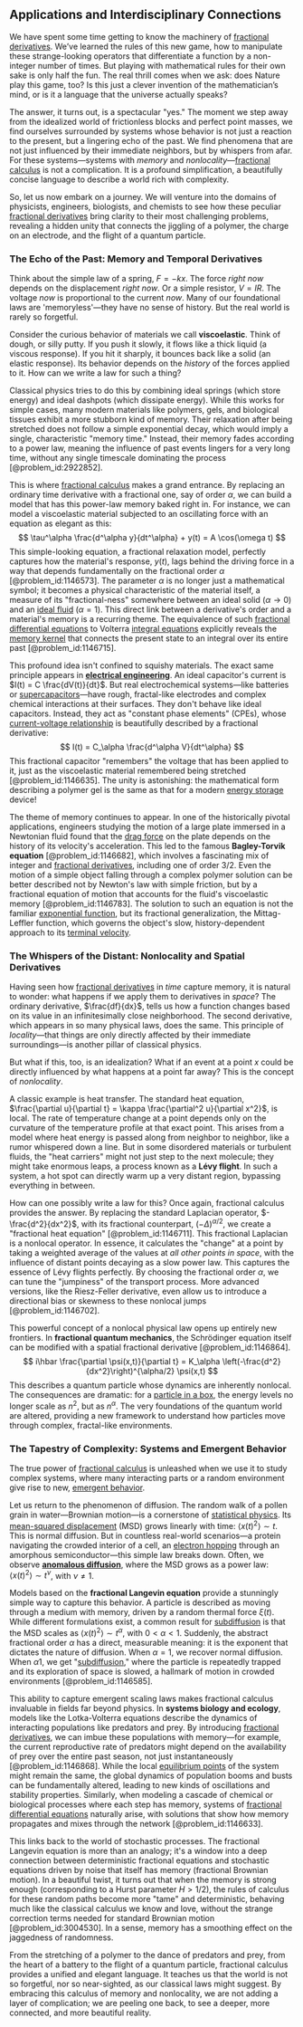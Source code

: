 ## Applications and Interdisciplinary Connections

We have spent some time getting to know the machinery of [fractional derivatives](@article_id:177315). We’ve learned the rules of this new game, how to manipulate these strange-looking operators that differentiate a function by a non-integer number of times. But playing with mathematical rules for their own sake is only half the fun. The real thrill comes when we ask: does Nature play this game, too? Is this just a clever invention of the mathematician’s mind, or is it a language that the universe actually speaks?

The answer, it turns out, is a spectacular "yes." The moment we step away from the idealized world of frictionless blocks and perfect point masses, we find ourselves surrounded by systems whose behavior is not just a reaction to the present, but a lingering echo of the past. We find phenomena that are not just influenced by their immediate neighbors, but by whispers from afar. For these systems—systems with *memory* and *nonlocality*—[fractional calculus](@article_id:145727) is not a complication. It is a profound simplification, a beautifully concise language to describe a world rich with complexity.

So, let us now embark on a journey. We will venture into the domains of physicists, engineers, biologists, and chemists to see how these peculiar [fractional derivatives](@article_id:177315) bring clarity to their most challenging problems, revealing a hidden unity that connects the jiggling of a polymer, the charge on an electrode, and the flight of a quantum particle.

### The Echo of the Past: Memory and Temporal Derivatives

Think about the simple law of a spring, $F = -kx$. The force *right now* depends on the displacement *right now*. Or a simple resistor, $V = IR$. The voltage *now* is proportional to the current *now*. Many of our foundational laws are 'memoryless'—they have no sense of history. But the real world is rarely so forgetful.

Consider the curious behavior of materials we call **viscoelastic**. Think of dough, or silly putty. If you push it slowly, it flows like a thick liquid (a viscous response). If you hit it sharply, it bounces back like a solid (an elastic response). Its behavior depends on the *history* of the forces applied to it. How can we write a law for such a thing?

Classical physics tries to do this by combining ideal springs (which store energy) and ideal dashpots (which dissipate energy). While this works for simple cases, many modern materials like polymers, gels, and biological tissues exhibit a more stubborn kind of memory. Their relaxation after being stretched does not follow a simple exponential decay, which would imply a single, characteristic "memory time." Instead, their memory fades according to a power law, meaning the influence of past events lingers for a very long time, without any single timescale dominating the process [@problem_id:2922852].

This is where [fractional calculus](@article_id:145727) makes a grand entrance. By replacing an ordinary time derivative with a fractional one, say of order $\alpha$, we can build a model that has this power-law memory baked right in. For instance, we can model a viscoelastic material subjected to an oscillating force with an equation as elegant as this:
$$
\tau^\alpha \frac{d^\alpha y}{dt^\alpha} + y(t) = A \cos(\omega t)
$$
This simple-looking equation, a fractional relaxation model, perfectly captures how the material's response, $y(t)$, lags behind the driving force in a way that depends fundamentally on the fractional order $\alpha$ [@problem_id:1146573]. The parameter $\alpha$ is no longer just a mathematical symbol; it becomes a physical characteristic of the material itself, a measure of its "fractional-ness" somewhere between an ideal solid ($\alpha \to 0$) and an [ideal fluid](@article_id:272270) ($\alpha=1$). This direct link between a derivative's order and a material's memory is a recurring theme. The equivalence of such [fractional differential equations](@article_id:174936) to Volterra [integral equations](@article_id:138149) explicitly reveals the [memory kernel](@article_id:154595) that connects the present state to an integral over its entire past [@problem_id:1146715].

This profound idea isn't confined to squishy materials. The exact same principle appears in **[electrical engineering](@article_id:262068)**. An ideal capacitor's current is $I(t) = C \frac{dV(t)}{dt}$. But real electrochemical systems—like batteries or [supercapacitors](@article_id:159710)—have rough, fractal-like electrodes and complex chemical interactions at their surfaces. They don't behave like ideal capacitors. Instead, they act as "constant phase elements" (CPEs), whose [current-voltage relationship](@article_id:163186) is beautifully described by a fractional derivative:
$$
I(t) = C_\alpha \frac{d^\alpha V}{dt^\alpha}
$$
This fractional capacitor "remembers" the voltage that has been applied to it, just as the viscoelastic material remembered being stretched [@problem_id:1146635]. The unity is astonishing: the mathematical form describing a polymer gel is the same as that for a modern [energy storage](@article_id:264372) device!

The theme of memory continues to appear. In one of the historically pivotal applications, engineers studying the motion of a large plate immersed in a Newtonian fluid found that the [drag force](@article_id:275630) on the plate depends on the history of its velocity's acceleration. This led to the famous **Bagley-Torvik equation** [@problem_id:1146682], which involves a fascinating mix of integer and [fractional derivatives](@article_id:177315), including one of order 3/2. Even the motion of a simple object falling through a complex polymer solution can be better described not by Newton's law with simple friction, but by a fractional equation of motion that accounts for the fluid's viscoelastic memory [@problem_id:1146783]. The solution to such an equation is not the familiar [exponential function](@article_id:160923), but its fractional generalization, the Mittag-Leffler function, which governs the object's slow, history-dependent approach to its [terminal velocity](@article_id:147305).

### The Whispers of the Distant: Nonlocality and Spatial Derivatives

Having seen how [fractional derivatives](@article_id:177315) in *time* capture memory, it is natural to wonder: what happens if we apply them to derivatives in *space*? The ordinary derivative, $\frac{df}{dx}$, tells us how a function changes based on its value in an infinitesimally close neighborhood. The second derivative, which appears in so many physical laws, does the same. This principle of *locality*—that things are only directly affected by their immediate surroundings—is another pillar of classical physics.

But what if this, too, is an idealization? What if an event at a point $x$ could be directly influenced by what happens at a point far away? This is the concept of *nonlocality*.

A classic example is heat transfer. The standard heat equation, $\frac{\partial u}{\partial t} = \kappa \frac{\partial^2 u}{\partial x^2}$, is local. The rate of temperature change at a point depends only on the curvature of the temperature profile at that exact point. This arises from a model where heat energy is passed along from neighbor to neighbor, like a rumor whispered down a line. But in some disordered materials or turbulent fluids, the "heat carriers" might not just step to the next molecule; they might take enormous leaps, a process known as a **Lévy flight**. In such a system, a hot spot can directly warm up a very distant region, bypassing everything in between.

How can one possibly write a law for this? Once again, fractional calculus provides the answer. By replacing the standard Laplacian operator, $-\frac{d^2}{dx^2}$, with its fractional counterpart, $(-\Delta)^{\alpha/2}$, we create a "fractional heat equation" [@problem_id:1146711]. This fractional Laplacian is a nonlocal operator. In essence, it calculates the "change" at a point by taking a weighted average of the values at *all other points in space*, with the influence of distant points decaying as a slow power law. This captures the essence of Lévy flights perfectly. By choosing the fractional order $\alpha$, we can tune the "jumpiness" of the transport process. More advanced versions, like the Riesz-Feller derivative, even allow us to introduce a directional bias or skewness to these nonlocal jumps [@problem_id:1146702].

This powerful concept of a nonlocal physical law opens up entirely new frontiers. In **fractional quantum mechanics**, the Schrödinger equation itself can be modified with a spatial fractional derivative [@problem_id:1146864].
$$
i\hbar \frac{\partial \psi(x,t)}{\partial t} = K_\alpha \left(-\frac{d^2}{dx^2}\right)^{\alpha/2} \psi(x,t)
$$
This describes a quantum particle whose dynamics are inherently nonlocal. The consequences are dramatic: for a [particle in a box](@article_id:140446), the energy levels no longer scale as $n^2$, but as $n^\alpha$. The very foundations of the quantum world are altered, providing a new framework to understand how particles move through complex, fractal-like environments.

### The Tapestry of Complexity: Systems and Emergent Behavior

The true power of [fractional calculus](@article_id:145727) is unleashed when we use it to study complex systems, where many interacting parts or a random environment give rise to new, [emergent behavior](@article_id:137784).

Let us return to the phenomenon of diffusion. The random walk of a pollen grain in water—Brownian motion—is a cornerstone of [statistical physics](@article_id:142451). Its [mean-squared displacement](@article_id:159171) (MSD) grows linearly with time: $\langle x(t)^2 \rangle \sim t$. This is normal diffusion. But in countless real-world scenarios—a protein navigating the crowded interior of a cell, an [electron hopping](@article_id:142427) through an amorphous semiconductor—this simple law breaks down. Often, we observe **[anomalous diffusion](@article_id:141098)**, where the MSD grows as a power law: $\langle x(t)^2 \rangle \sim t^{\nu}$, with $\nu \neq 1$.

Models based on the **fractional Langevin equation** provide a stunningly simple way to capture this behavior. A particle is described as moving through a medium with memory, driven by a random thermal force $\xi(t)$. While different formulations exist, a common result for [subdiffusion](@article_id:148804) is that the MSD scales as $\langle x(t)^2 \rangle \sim t^{\alpha}$, with $0 < \alpha < 1$. Suddenly, the abstract fractional order $\alpha$ has a direct, measurable meaning: it is the exponent that dictates the nature of diffusion. When $\alpha=1$, we recover normal diffusion. When $\alpha  1$, we get "[subdiffusion](@article_id:148804)," where the particle is repeatedly trapped and its exploration of space is slowed, a hallmark of motion in crowded environments [@problem_id:1146585].

This ability to capture emergent scaling laws makes fractional calculus invaluable in fields far beyond physics. In **systems biology and ecology**, models like the Lotka-Volterra equations describe the dynamics of interacting populations like predators and prey. By introducing [fractional derivatives](@article_id:177315), we can imbue these populations with memory—for example, the current reproductive rate of predators might depend on the availability of prey over the entire past season, not just instantaneously [@problem_id:1146868]. While the local [equilibrium points](@article_id:167009) of the system might remain the same, the global dynamics of population booms and busts can be fundamentally altered, leading to new kinds of oscillations and stability properties. Similarly, when modeling a cascade of chemical or biological processes where each step has memory, systems of [fractional differential equations](@article_id:174936) naturally arise, with solutions that show how memory propagates and mixes through the network [@problem_id:1146633].

This links back to the world of stochastic processes. The fractional Langevin equation is more than an analogy; it's a window into a deep connection between deterministic fractional equations and stochastic equations driven by noise that itself has memory (fractional Brownian motion). In a beautiful twist, it turns out that when the memory is strong enough (corresponding to a Hurst parameter $H > 1/2$), the rules of calculus for these random paths become more "tame" and deterministic, behaving much like the classical calculus we know and love, without the strange correction terms needed for standard Brownian motion [@problem_id:3004530]. In a sense, memory has a smoothing effect on the jaggedness of randomness.

From the stretching of a polymer to the dance of predators and prey, from the heart of a battery to the flight of a quantum particle, fractional calculus provides a unified and elegant language. It teaches us that the world is not so forgetful, nor so near-sighted, as our classical laws might suggest. By embracing this calculus of memory and nonlocality, we are not adding a layer of complication; we are peeling one back, to see a deeper, more connected, and more beautiful reality.